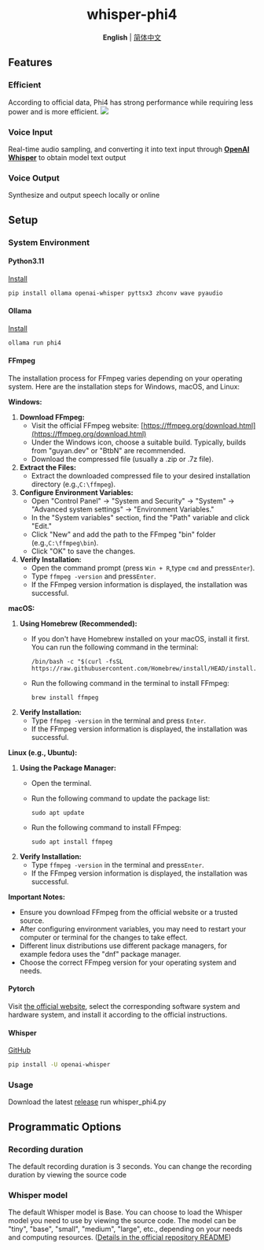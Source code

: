 <div align="center">
  <h1>whisper-phi4</h1>
  
  **English** | [简体中文](README_zh.md)
</div>

## Features
### Efficient
According to official data, Phi4 has strong performance while requiring less power and is more efficient.
<img src='https://github.com/user-attachments/assets/f7541460-4176-469e-8f8f-8e673fc59f86'>

### Voice Input
Real-time audio sampling, and converting it into text input through [**OpenAI Whisper**](https://github.com/openai/whisper) to obtain model text output

### Voice Output
Synthesize and output speech locally or online

## Setup
### System Environment
#### Python3.11
[Install](https://www.python.org/downloads/release/python-3110/)

```sh
pip install ollama openai-whisper pyttsx3 zhconv wave pyaudio
```

#### Ollama
[Install](https://ollama.com/)

```sh
ollama run phi4
```

#### FFmpeg
The installation process for FFmpeg varies depending on your operating system. Here are the installation steps for Windows, macOS, and Linux:

**Windows:**

1.  **Download FFmpeg:**
    * Visit the official FFmpeg website: [https://ffmpeg.org/download.html](https://ffmpeg.org/download.html)
    * Under the Windows icon, choose a suitable build. Typically, builds from "guyan.dev" or "BtbN" are recommended.
    * Download the compressed file (usually a .zip or .7z file).
2.  **Extract the Files:**
    * Extract the downloaded compressed file to your desired installation directory (e.g.,`C:\ffmpeg`).
3.  **Configure Environment Variables:**
    * Open "Control Panel" -> "System and Security" -> "System" -> "Advanced system settings" -> "Environment Variables."
    * In the "System variables" section, find the "Path" variable and click "Edit."
    * Click "New" and add the path to the FFmpeg "bin" folder (e.g.,`C:\ffmpeg\bin`).
    * Click "OK" to save the changes.
4.  **Verify Installation:**
    * Open the command prompt (press `Win + R`,type `cmd` and press`Enter`).
    * Type `ffmpeg -version` and press`Enter`.
    * If the FFmpeg version information is displayed, the installation was successful.

**macOS:**

1.  **Using Homebrew (Recommended):**
    * If you don't have Homebrew installed on your macOS, install it first. You can run the following command in the terminal:
      
          /bin/bash -c "$(curl -fsSL https://raw.githubusercontent.com/Homebrew/install/HEAD/install.sh)"
          
    * Run the following command in the terminal to install FFmpeg:
      
          brew install ffmpeg
          
2.  **Verify Installation:**
    * Type `ffmpeg -version` in the terminal and press `Enter`.
    * If the FFmpeg version information is displayed, the installation was successful.

**Linux (e.g., Ubuntu):**

1.  **Using the Package Manager:**
    * Open the terminal.
    * Run the following command to update the package list:
      
          sudo apt update
      
    * Run the following command to install FFmpeg:
      
          sudo apt install ffmpeg
      
2.  **Verify Installation:**
    * Type `ffmpeg -version` in the terminal and press`Enter`.
    * If the FFmpeg version information is displayed, the installation was successful.

**Important Notes:**

* Ensure you download FFmpeg from the official website or a trusted source.
* After configuring environment variables, you may need to restart your computer or terminal for the changes to take effect.
* Different linux distributions use different package managers, for example fedora uses the "dnf" package manager.
* Choose the correct FFmpeg version for your operating system and needs.

#### Pytorch
Visit [the official website](http://pytorch.org/get-started/locally/), select the corresponding software system and hardware system, and install it according to the official instructions.

#### Whisper
[GitHub](https://github.com/openai/whisper)
```sh
pip install -U openai-whisper
```

### Usage
Download the latest [release](https://github.com/Rebines/whisper-phi4/releases)
run whisper_phi4.py

## Programmatic Options
### Recording duration
The default recording duration is 3 seconds. You can change the recording duration by viewing the source code
### Whisper model
The default Whisper model is Base. You can choose to load the Whisper model you need to use by viewing the source code. The model can be "tiny", "base", "small", "medium", "large", etc., depending on your needs and computing resources. ([Details in the official repository README](https://github.com/openai/whisper#available-models-and-languages))
